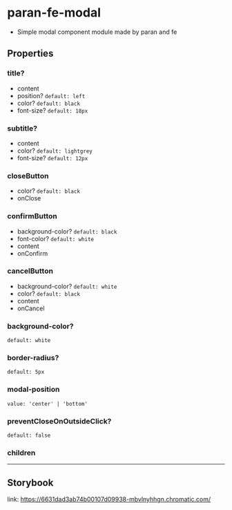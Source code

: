 # paran-fe-modal
- Simple modal component module made by paran and fe

## Properties

### title?

- content
- position? `default: left`
- color? `default: black`
- font-size? `default: 18px`

### subtitle?

- content
- color? `default: lightgrey`
- font-size? `default: 12px`

### closeButton

- color? `default: black`
- onClose 

### confirmButton

- background-color? `default: black`
- font-color? `default: white`
- content
- onConfirm

### cancelButton

- background-color? `default: white`
- color? `default: black`
- content
- onCancel

### background-color?

`default: white`

### border-radius?

`default: 5px`

### modal-position

`value: 'center' | 'bottom'`

### preventCloseOnOutsideClick?

`default: false`

### children

---
## Storybook
link: https://6631dad3ab74b00107d09938-mbvlnyhhgn.chromatic.com/